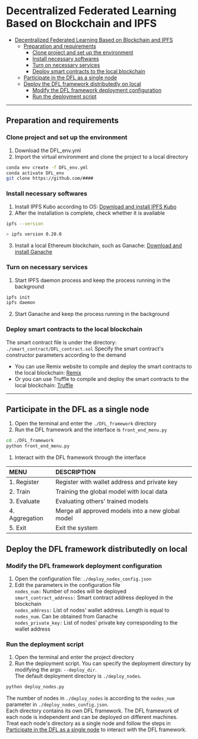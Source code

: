 # Decentralized Federated Learning Based on Blockchain and IPFS
- [Decentralized Federated Learning Based on Blockchain and IPFS](#decentralized-federated-learning-based-on-blockchain-and-ipfs)
  - [Preparation and requirements](#preparation-and-requirements)
    - [Clone project and set up the environment](#clone-project-and-set-up-the-environment)
    - [Install necessary softwares](#install-necessary-softwares)
    - [Turn on necessary services](#turn-on-necessary-services)
    - [Deploy smart contracts to the local blockchain](#deploy-smart-contracts-to-the-local-blockchain)
  - [Participate in the DFL as a single node](#participate-in-the-dfl-as-a-single-node)
  - [Deploy the DFL framework distributedly on local](#deploy-the-dfl-framework-distributedly-on-local)
    - [Modify the DFL framework deployment configuration](#modify-the-dfl-framework-deployment-configuration)
    - [Run the deployment script](#run-the-deployment-script)
---------------------------------------------------------------------------------------------------
## Preparation and requirements
### Clone project and set up the environment
1. Download the DFL_env.yml
2. Import the virtual environment and clone the project to a local directory

```bash
conda env create -f DFL_env.yml
conda activate DFL_env
git clone https://github.com/####
```
### Install necessary softwares
1. Install IPFS Kubo according to OS: [Download and install IPFS Kubo](https://docs.ipfs.tech/install/command-line/#install-official-binary-distributions)
2. After the installation is complete, check whether it is available
```bash
ipfs --version

> ipfs version 0.20.0
```
3. Install a local Ethereum blockchain, such as Ganache: [Download and install Ganache](https://www.trufflesuite.com/ganache)
### Turn on necessary services
1. Start IPFS daemon process and keep the process running in the background
```bash
ipfs init
ipfs daemon
```
2. Start Ganache and keep the process running in the background
### Deploy smart contracts to the local blockchain
The smart contract file is under the directory: `./smart_contract/DFL_contract.sol`
Specify the smart contract's constructor parameters according to the demand
- You can use Remix website to compile and deploy the smart contracts to the local blockchain: [Remix](https://remix.ethereum.org/)
- Or you can use Truffle to compile and deploy the smart contracts to the local blockchain: [Truffle](https://www.trufflesuite.com/docs/truffle/getting-started/installation)
---------------------------------------------------------------------------------------------------
## Participate in the DFL as a single node
1. Open the terminal and enter the `./DFL_framework` directory
2. Run the DFL framework and the interface is `front_end_menu.py`
```bash
cd ./DFL_framework
python front_end_menu.py
```
1. Interact with the DFL framework through the interface   

| MENU | DESCRIPTION |
| :--- | :--- |
| 1. Register | Register with wallet address and private key |
| 2. Train | Training the global model with local data |
| 3. Evaluate | Evaluating others' trained models |
| 4. Aggregation | Merge all approved models into a new global model |
| 5. Exit | Exit the system |

## Deploy the DFL framework distributedly on local
### Modify the DFL framework deployment configuration
1. Open the configuration file: `./deploy_nodes_config.json`  
2. Edit the parameters in the configuration file  
  `nodes_num:` Number of nodes will be deployed  
  `smart_contract_address:` Smart contract address deployed in the blockchain  
  `nodes_address:` List of nodes' wallet address. Length is equal to `nodes_num`. Can be obtained from Ganache  
  `nodes_private_key:` List of nodes' private key corresponding to the wallet address
### Run the deployment script
1. Open the terminal and enter the project directory
2. Run the deployment script. You can specify the deployment directory by modifying the args: `--deploy_dir`.  
The default deployment directory is `./deploy_nodes`.
```bash
python deploy_nodes.py
``` 
The number of nodes in `./deploy_nodes` is according to the `nodes_num` parameter in `./deploy_nodes_config.json`.  
Each directory contains its own DFL framework. The DFL framework of each node is independent and can be deployed on different machines.  
Treat each node's directory as a single node and follow the steps in [Participate in the DFL as a single node](#participate-in-the-dfl-as-a-single-node) to interact with the DFL framework.

